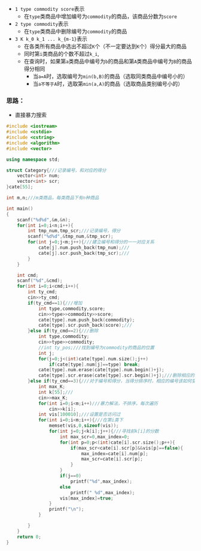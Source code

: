 * ```1 type commodity score```表示
  * 在```type```类商品中增加编号为```commodity```的商品，该商品分数为```score```
* ```2 type commodity```表示
  * 在```type```类商品中删除编号为```commodity```的商品
* ```3 K k_0 k_1 ... k_{m-1}```表示
  * 在各类所有商品中选出不超过```K```个（不一定要达到```K```个）得分最大的商品
  * 同时第```i```类商品的个数不超过```k_i```,
  * 在查询时，如果第```a```类商品中编号为```b```的商品和第```A```类商品中编号为```B```的商品得分相同
    * 当```a=A```时，选取编号为```min(b,B)```的商品（选取同类商品中编号小的）
    * 当```a不等于A```时，选取第```min(a,A)```的商品（选取商品类别编号小的）



### 思路：
* 直接暴力搜索

```cpp
#include <iostream>
#include <cstdio>
#include <cstring>
#include <algorithm>
#include <vector>

using namespace std;

struct Category{///记录编号，和对应的得分
    vector<int> num;
    vector<int> scr;
}cate[55];

int m,n;///m类商品，每类商品下有n种商品

int main()
{
    scanf("%d%d",&m,&n);
    for(int i=0;i<n;i++){
        int tmp_num,tmp_scr;///记录编号，得分
        scanf("%d%d",&tmp_num,&tmp_scr);
        for(int j=0;j<m;j++){///建立编号和得分的一一对应关系
            cate[j].num.push_back(tmp_num);///
            cate[j].scr.push_back(tmp_scr);///
        }
    }

    int cmd;
    scanf("%d",&cmd);
    for(int i=0;i<cmd;i++){
        int ty_cmd;
        cin>>ty_cmd;
        if(ty_cmd==1){///增加
            int type,commodity,score;
            cin>>type>>commodity>>score;
            cate[type].num.push_back(commodity);
            cate[type].scr.push_back(score);///
        }else if(ty_cmd==2){///删除
            int type,commodity;
            cin>>type>>commodity;
            //int ty_pos;///找到编号为commodity的商品的位置
            int j;
            for(j=0;j<(int)cate[type].num.size();j++)
                if(cate[type].num[j]==type) break;
            cate[type].num.erase(cate[type].num.begin()+j);
            cate[type].scr.erase(cate[type].scr.begin()+j);///删除相应的得分
        }else if(ty_cmd==3){///对于编号和得分，当得分排序时，相应的编号该如何变换?
            int max_K;
            int k[55];///
            cin>>max_K;
            for(int i=0;i<m;i++)///暴力解法，不排序，每次遍历
                cin>>k[i];
            int vis[100010];///设置是否访问过
            for(int i=0;i<m;i++){///在第i类下
                memset(vis,0,sizeof(vis));
                for(int j=0;j<k[i];j++){///寻找前k[i]的分数
                    int max_scr=0,max_index=0;
                    for(int p=0;p<(int)cate[i].scr.size();p++){
                        if(max_scr<cate[i].scr[p]&&vis[p]==false){
                            max_index=cate[i].num[p];
                            max_scr=cate[i].scr[p];
                        }
                    }
                    if(j==0)
                        printf("%d",max_index);
                    else
                        printf(" %d",max_index);
                    vis[max_index]=true;
                }
                printf("\n");
            }

        }
    }
    return 0;
}

```
